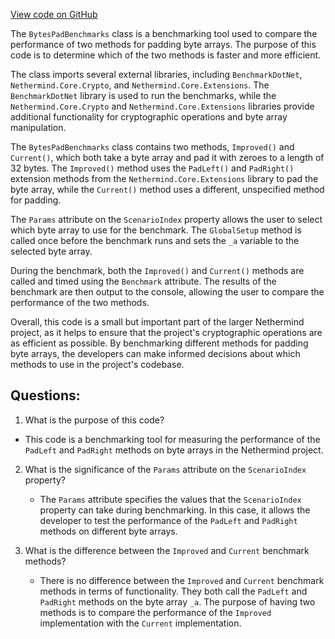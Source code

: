 [View code on GitHub](https://github.com/NethermindEth/nethermind/src/Nethermind/Nethermind.Benchmark/Core/BytesPadBenchmarks.cs)

The `BytesPadBenchmarks` class is a benchmarking tool used to compare the performance of two methods for padding byte arrays. The purpose of this code is to determine which of the two methods is faster and more efficient. 

The class imports several external libraries, including `BenchmarkDotNet`, `Nethermind.Core.Crypto`, and `Nethermind.Core.Extensions`. The `BenchmarkDotNet` library is used to run the benchmarks, while the `Nethermind.Core.Crypto` and `Nethermind.Core.Extensions` libraries provide additional functionality for cryptographic operations and byte array manipulation.

The `BytesPadBenchmarks` class contains two methods, `Improved()` and `Current()`, which both take a byte array and pad it with zeroes to a length of 32 bytes. The `Improved()` method uses the `PadLeft()` and `PadRight()` extension methods from the `Nethermind.Core.Extensions` library to pad the byte array, while the `Current()` method uses a different, unspecified method for padding.

The `Params` attribute on the `ScenarioIndex` property allows the user to select which byte array to use for the benchmark. The `GlobalSetup` method is called once before the benchmark runs and sets the `_a` variable to the selected byte array.

During the benchmark, both the `Improved()` and `Current()` methods are called and timed using the `Benchmark` attribute. The results of the benchmark are then output to the console, allowing the user to compare the performance of the two methods.

Overall, this code is a small but important part of the larger Nethermind project, as it helps to ensure that the project's cryptographic operations are as efficient as possible. By benchmarking different methods for padding byte arrays, the developers can make informed decisions about which methods to use in the project's codebase.
## Questions: 
 1. What is the purpose of this code?
   - This code is a benchmarking tool for measuring the performance of the `PadLeft` and `PadRight` methods on byte arrays in the Nethermind project.

2. What is the significance of the `Params` attribute on the `ScenarioIndex` property?
   - The `Params` attribute specifies the values that the `ScenarioIndex` property can take during benchmarking. In this case, it allows the developer to test the performance of the `PadLeft` and `PadRight` methods on different byte arrays.

3. What is the difference between the `Improved` and `Current` benchmark methods?
   - There is no difference between the `Improved` and `Current` benchmark methods in terms of functionality. They both call the `PadLeft` and `PadRight` methods on the byte array `_a`. The purpose of having two methods is to compare the performance of the `Improved` implementation with the `Current` implementation.